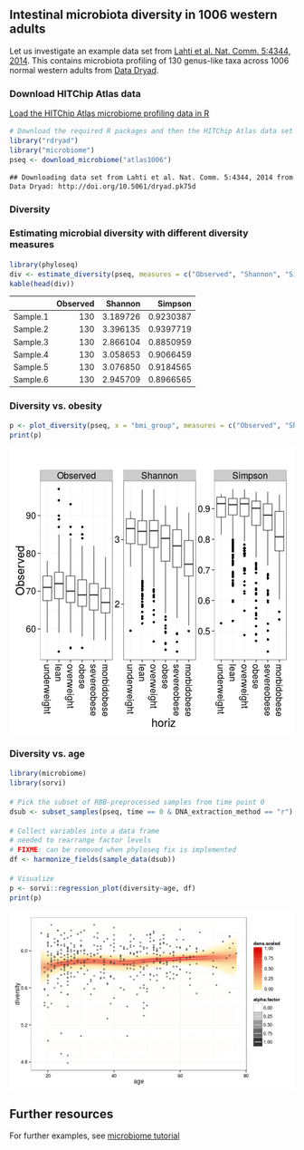## Intestinal microbiota diversity in 1006 western adults

Let us investigate an example data set from [Lahti et al. Nat. Comm. 5:4344, 2014](http://www.nature.com/ncomms/2014/140708/ncomms5344/full/ncomms5344.html). This contains microbiota profiling of 130 genus-like taxa across 1006 normal western adults from [Data Dryad](http://doi.org/10.5061/dryad.pk75d).


### Download HITChip Atlas data

[Load the HITChip Atlas microbiome profiling data in R](Data.md)


```r
# Download the required R packages and then the HITChip Atlas data set
library("rdryad")
library("microbiome")
pseq <- download_microbiome("atlas1006")
```

```
## Downloading data set from Lahti et al. Nat. Comm. 5:4344, 2014 from Data Dryad: http://doi.org/10.5061/dryad.pk75d
```


### Diversity 

### Estimating microbial diversity with different diversity measures


```r
library(phyloseq)
div <- estimate_diversity(pseq, measures = c("Observed", "Shannon", "Simpson"))
kable(head(div))
```



|         | Observed|  Shannon|   Simpson|
|:--------|--------:|--------:|---------:|
|Sample.1 |      130| 3.189726| 0.9230387|
|Sample.2 |      130| 3.396135| 0.9397719|
|Sample.3 |      130| 2.866104| 0.8850959|
|Sample.4 |      130| 3.058653| 0.9066459|
|Sample.5 |      130| 3.076850| 0.9184565|
|Sample.6 |      130| 2.945709| 0.8966565|


### Diversity vs. obesity


```r
p <- plot_diversity(pseq, x = "bmi_group", measures = c("Observed", "Shannon", "Simpson"), det.th = 250)
print(p)
```

![plot of chunk div-example2](figure/div-example2-1.png) 


### Diversity vs. age


```r
library(microbiome)
library(sorvi)

# Pick the subset of RBB-preprocessed samples from time point 0
dsub <- subset_samples(pseq, time == 0 & DNA_extraction_method == "r")

# Collect variables into a data frame
# needed to rearrange factor levels
# FIXME: can be removed when phyloseq fix is implemented
df <- harmonize_fields(sample_data(dsub))

# Visualize
p <- sorvi::regression_plot(diversity~age, df)
print(p)
```

![plot of chunk atlas-example3](figure/atlas-example3-1.png) 


## Further resources

For further examples, see [microbiome tutorial](https://github.com/microbiome/microbiome/blob/master/vignettes/vignette.md)
